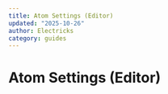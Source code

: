 ```yaml
---
title: Atom Settings (Editor)
updated: "2025-10-26"
author: Electricks
category: guides
---
```


# Atom Settings (Editor)

